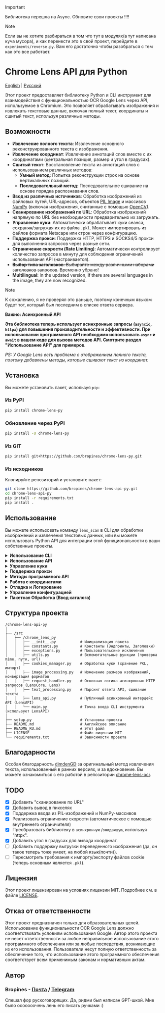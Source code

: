 > [!IMPORTANT]  
> Библиотека перешла на Async. Обновите свои проекты !!!!

> [!NOTE]  
> Если вы не хотите разбираться в том что тут в модулях(а тут написана куча мусора), и как перенести это в свой проект, перейдите в `experiments/reverse.py`. Вам его достаточно чтобы разобраться с тем как это все работает. 

# Chrome Lens API для Python

[English](/README.md) | [Русский](/README_RU.md)

Этот проект предоставляет библиотеку Python и CLI инструмент для взаимодействия с функциональностью OCR Google Lens через API, используемое в Chromium. Это позволяет обрабатывать изображения и извлекать текстовые данные, включая полный текст, координаты и сшитый текст, используя различные методы.

## Возможности

- **Извлечение полного текста**: Извлечение основного реконструированного текста с изображения.
- **Извлечение координат**: Извлечение аннотаций слов вместе с их координатами (центральная позиция, размер и угол в градусах).
- **Сшитый текст**: Восстановление текста из аннотаций слов с использованием различных методов:
  - **Умный метод**: Попытка реконструкции строк на основе вертикальных позиций.
  - **Последовательный метод**: Последовательное сшивание на основе порядка распознавания слов.
- **Ввод из различных источников**: Обработка изображений из файловых путей, URL-адресов, объектов [PIL Image](https://pillow.readthedocs.io/en/stable/reference/Image.html) и массивов [NumPy](https://numpy.org/doc/stable/reference/generated/numpy.ndarray.html) (включая изображения, считанные с помощью [OpenCV](https://opencv.org/)).
- **Сканирование изображений по URL**: Обработка изображений напрямую по URL без необходимости предварительно их загружать.
- **Управление куки**: Автоматически обрабатывает куки сеанса, сохраняя/загружая их из файла `.pkl`. Может импортировать из файлов формата Netscape или строк через конфигурацию.
- **Поддержка прокси**: Поддержка HTTP, HTTPS и SOCKS4/5 прокси для выполнения запросов через разные сети.
- **Ограничение скорости (Rate Limiting)**: Автоматически контролирует количество запросов в минуту для соблюдения ограничений использования API (настраивается).
- ~~**Выбор типа заголовков**: Выбирайте между различными наборами заголовков запросов.~~ Временно убрано!
- **Multilingual**: In the updated version, if there are several languages in the image, they are now recognized. 
> [!NOTE]
> К сожалению, я не проверял это раньше, поэтому конечным языком будет тот, который был последним в списке ответа сервера.

**Важно: Асинхронный API**

**Эта библиотека теперь использует асинхронные запросы (`asyncio`, `httpx`) для повышения производительности и эффективности. При использовании программного API необходимо использовать `async` и `await` в вашем коде для вызова методов API. Смотрите раздел "Использование API" для примеров.**

_PS: У Google Lens есть проблема с отображением полного текста, поэтому добавлены методы, которые сшивают текст из координат._

## Установка

Вы можете установить пакет, используя `pip`:

### Из PyPI

```bash
pip install chrome-lens-py
```

### Обновление через PyPI

```bash
pip install -U chrome-lens-py
```

### Из GIT

```bash
pip install git+https://github.com/bropines/chrome-lens-py.git
```

### Из исходников

Клонируйте репозиторий и установите пакет:

```bash
git clone https://github.com/bropines/chrome-lens-api-py.git
cd chrome-lens-api-py
pip install -r requirements.txt
pip install .
```

## Использование

Вы можете использовать команду `lens_scan` в CLI для обработки изображений и извлечения текстовых данных, или вы можете использовать Python API для интеграции этой функциональности в ваши собственные проекты.

<details>
  <summary><b>Использование CLI</b></summary>

```bash
lens_scan <image_source> [data_type] [опции]
```

- `<image_source>`: Путь к файлу изображения или URL, или путь к каталогу для пакетной обработки.
- `[data_type]` (опционально): Тип данных для извлечения (по умолчанию: `all`). См. ниже.
- `[опции]`: Дополнительные флаги для настройки поведения.

#### Типы данных

- **`all`**: Получить все данные (язык, полный текст, координаты и сшитый текст с использованием обоих методов).
- **`full_text_default`**: Получить основной реконструированный текст.
- **`full_text_old_method`**: Получить сшитый текст с использованием последовательного метода.
- **`full_text_new_method`**: Получить сшитый текст с использованием умного метода (реконструкция строк).
- **`coordinates`**: Получить аннотации слов с координатами.

#### Опции

- **`-h, --help`**: Показать это справочное сообщение и выйти.
- **`-c, --cookie-file <путь>`**: Путь к файлу cookie в формате Netscape или `.pkl`, используемому библиотекой.
- **`-p, --proxy <URL_прокси>`**: Указать прокси-сервер (например, `http://user:pass@host:port`, `socks5://host:port`).
- **`--config-file <путь>`**: Путь к файлу конфигурации JSON.
- **`--debug=(info|debug)`**: Включить логирование на указанном уровне (`info` или `debug`).
- **`--coordinate-format=(percent|pixels)`**: Формат вывода координат: `'percent'` (по умолчанию) или `'pixels'`.
- **`-st, --sleep-time <миллисекунды>`**: УСТАРЕЛО. Задержка обрабатывается внутренним ограничителем скорости.
- **`-uc, --update-config`**: Обновить файл конфигурации по умолчанию нечувствительными к безопасности аргументами CLI.
- **`--debug-out <путь>`**: Путь для сохранения сырого ответа метаданных (полезно при `--debug=debug`).
- **`--out-txt=(per_file|имя_файла.txt)`**: Опция вывода при обработке каталога: `'per_file'` для вывода каждого результата в отдельный текстовый файл, или указать `имя_файла.txt` для одного общего файла. Если не указано для каталога, результаты выводятся в консоль.
- ~~**`--header-type=(default|custom|chrome)`**: ИГНОРИРУЕТСЯ.~~ Временно убрано!
- **`--rate-limit-rpm <RPM>`**: Установить максимальное количество запросов в минуту (RPM), например, 30. Переопределяет значение из конфига.

#### Примеры

Извлечение текста с использованием умного метода сшивания из локального файла:

```bash
lens_scan путь/к/изображению.jpg full_text_new_method
```

Извлечение текста с использованием умного метода сшивания по URL:

```bash
lens_scan https://example.com/image.jpg full_text_new_method
```

Получение всех доступных данных из локального файла и вывод координат в пикселях:

```bash
lens_scan путь/к/изображению.jpg all --coordinate-format=pixels
```

Обработка всех изображений в каталоге и сохранение результатов в отдельные файлы:

```bash
lens_scan /путь/к/изображениям all --out-txt=per_file
```

Установка ограничения скорости в 30 запросов в минуту:

```bash
lens_scan путь/к/изображению.jpg all --rate-limit-rpm 30
```

#### CLI Справка

Вы можете использовать опцию `-h` или `--help`, чтобы вывести справочную информацию:

```bash
lens_scan -h
```

</details>

<details>
  <summary><b>Использование API</b></summary>

В дополнение к CLI инструменту, этот проект предоставляет Python API, который можно использовать в ваших скриптах.

**Важно: Асинхронный API**

**`LensAPI` разработан для асинхронных операций. Вы ДОЛЖНЫ использовать `async` и `await` при вызове его методов.**

#### Базовое использование API

Сначала импортируйте класс `LensAPI` и `asyncio`:

```python
import asyncio
from chrome_lens_py import LensAPI
```

#### Пример использования API

1.  **Создание экземпляра API**:

    ```python
    # Создание экземпляра LensAPI - он сам настроит клиент
    api = LensAPI()
    # Пример с прокси и отладочным логированием:
    # api = LensAPI(config={'proxy': 'socks5://127.0.0.1:7265'}, logging_level=logging.DEBUG)
    ```

2.  **Обработка изображения внутри `async` функции**:

    Вы можете обрабатывать изображения из различных источников: файловые пути, URL-адреса, объекты PIL Image и массивы NumPy.

    ```python
    import asyncio
    import logging # Для примера установки уровня логирования
    from chrome_lens_py import LensAPI
    from PIL import Image
    import numpy as np

    async def run_lens_tasks():
        # Инициализация API (здесь можно указать прокси, куки, уровень логгирования)
        # Пример: Включить отладочное логирование и установить прокси
        api = LensAPI(
            config={'proxy': 'socks5://127.0.0.1:7265', 'debug_out': 'debug_response.json'},
            logging_level=logging.DEBUG
        )

        image_path = 'd:/bropi/Documents/ShareX/Screenshots/2025-03/NVIDIA_Overlay_GknkEZGEgr.png' # Ваш путь к изображению
        image_url = 'https://www.google.com/images/branding/googlelogo/1x/googlelogo_light_color_272x92dp.png' # Пример URL

        try:
            # --- Тест 1: Получить все данные из локального файла ---
            print("\n--- Тест get_all_data (локальный файл) ---")
            result_all_file = await api.get_all_data(image_path, coordinate_format='pixels')
            print(result_all_file)

            # --- Тест 2: Получить полный текст по URL ---
            print("\n--- Тест get_full_text (URL) ---")
            # Соответствует full_text_default в CLI
            result_text_url = await api.get_full_text(image_url)
            print(result_text_url)

            # --- Тест 3: Получить координаты из PIL Image ---
            print("\n--- Тест get_text_with_coordinates (PIL Image) ---")
            try:
                pil_image = Image.open(image_path)
                result_coords_pil = await api.get_text_with_coordinates(pil_image, coordinate_format='percent')
                print(result_coords_pil)
                pil_image.close()
            except FileNotFoundError:
                print(f"Тест PIL пропущен: Файл изображения не найден по пути {image_path}")
            except Exception as e:
                print(f"Ошибка обработки PIL изображения: {e}")

            # --- Тест 4: Получить умный сшитый текст из массива NumPy ---
            print("\n--- Тест get_stitched_text_smart (массив NumPy) ---")
            # Соответствует full_text_new_method в CLI
            try:
                np_image = np.array(Image.open(image_path)) # Загрузка изображения в массив numpy
                result_smart_np = await api.get_stitched_text_smart(np_image)
                print(result_smart_np)
            except FileNotFoundError:
                print(f"Тест NumPy пропущен: Файл изображения не найден по пути {image_path}")
            except Exception as e:
                print(f"Ошибка обработки массива NumPy: {e}")

            # --- Тест 5: Получить последовательный сшитый текст из локального файла ---
            print("\n--- Тест get_stitched_text_sequential (локальный файл) ---")
            # Соответствует full_text_old_method в CLI
            result_seq_file = await api.get_stitched_text_sequential(image_path)
            print(result_seq_file)

        except Exception as e:
            print(f"\n--- Произошла ошибка во время тестирования: {e} ---")
            logging.exception("Детали ошибки:") # Вывод стека вызовов, если логирование включено
        finally:
            # --- ВАЖНО: Закрыть сессию по завершении ---
            print("\n--- Закрытие сессии API ---")
            await api.close_session()

    if __name__ == "__main__":
        # Базовая настройка логирования для тестового скрипта
        logging.basicConfig(level=logging.INFO, format='%(asctime)s - %(levelname)s - %(name)s - %(message)s')
        asyncio.run(run_lens_tasks())
    ```

#### Параметры конфигурации

Вы можете настроить поведение `LensAPI`, передав словарь `config` и другие параметры при создании экземпляра класса. Это позволяет вам контролировать различные аспекты API, такие как прокси, управление куки, отладку и ограничение скорости.

Конструктор `LensAPI` принимает следующие параметры:

-   **`config` (dict, optional)**: Словарь, содержащий параметры конфигурации (подробности смотрите ниже).
-   **`sleep_time` (int, optional)**: УСТАРЕЛО. Внутренний ограничитель скорости обрабатывает задержки. Параметр игнорируется.
-   **`logging_level` (int, optional)**: Устанавливает уровень логирования для API. Использует уровни модуля `logging` Python (например, `logging.DEBUG`, `logging.INFO`, `logging.WARNING`). По умолчанию `logging.WARNING`. Может быть переопределено параметром `debug` в `config`.
-   **`rate_limit_rpm` (int, optional)**: Устанавливает максимальное количество запросов в минуту (RPM) для ограничения скорости. Переопределяет `rate_limiting` в `config`. Обрабатывается внутри.

Следующие ключи могут быть использованы в словаре `config`:

-   **`proxy`**: указывает прокси-сервер для отправки запросов. Поддерживает прокси-серверы HTTP, HTTPS и SOCKS.
    ```python
    api = LensAPI(config={'proxy': 'socks5://127.0.0.1:7265'})
    ```

-   **`cookies`**: управляет куки для сеанса. Может быть путем к файлу cookie формата Netscape для первоначального импорта, строкой cookie или словарем cookie. Библиотека будет управлять куки в своем `.pkl` файле после инициализации.
    ```python
    # Импорт из файла Netscape при первом запуске
    api = LensAPI(config={'cookies': '/путь/к/cookie_file.txt'})
    ```
    ```python
    # Импорт из строки заголовка при первом запуске
    api = LensAPI(config={'cookies': '__Secure-ENID=...; NID=...'})
    ```
    ```python
    # Импорт из словаря при первом запуске
    api = LensAPI(config={'cookies': {'__Secure-ENID': {'name': '...', 'value': '...'}, 'NID ': {'имя': '...', 'значение': '...'}}})
    ```

-   **`debug`**: Включает отладочное логирование.
    -   `'info'`: Включает информационное логирование (уровень `logging.INFO`).
    -   `'debug'`: Включает подробное отладочное логирование (уровень `logging.DEBUG`). Переопределяет параметр `logging_level` в конструкторе `LensAPI`.
    ```python
    api = LensAPI(config={'debug': 'debug'})
    ```

-   **`debug_out`**: указывает путь к файлу для сохранения сырого ответа метаданных API для целей отладки, когда уровень `debug` установлен в `'debug'`.
    ```python
    api = LensAPI(config={'debug': 'debug', 'debug_out': '/путь/к/response_debug.json'})
    ```

-   **`rate_limiting`**: Настраивает параметры ограничения скорости.
    -   **`max_requests_per_minute`**: Устанавливает максимальное количество запросов в минуту (RPM). По умолчанию около 30, если не установлено.
    ```python
    api = LensAPI(config={'rate_limiting': {'max_requests_per_minute': 20}})
    ```

</details>

<details>
  <summary><b>Управление куки</b></summary>

Эта библиотека автоматически управляет куки, используя файл `cookies.pkl`, который хранится в каталоге конфигурации пользователя по умолчанию.

Вы можете **импортировать** куки при инициализации, используя опцию `cookies` в словаре `config` при создании экземпляра `LensAPI`, или через флаг `-c` в CLI. Поддерживаемые форматы импорта:

1.  **Файл формата Netscape**: Укажите путь к файлу.

    *   Используйте расширения для браузера, такие как [Cookie Editor](https://chromewebstore.google.com/detail/cookie-editor/hlkenndednhfkekhgcdicdfddnkalmdm) (Chrome) или [Cookie Editor](https://addons.mozilla.org/en-US/firefox/addon/cookie-editor/) (Firefox), чтобы экспортировать куки в этом формате.

    **Программный API (Первоначальный импорт)**:
    ```python
    api = LensAPI(config={'cookies': '/путь/к/google_cookies.txt'})
    ```
    **CLI (Первоначальный импорт)**:
    ```bash
    lens_scan путь/к/изображению.jpg all -c /путь/к/google_cookies.txt
    ```

2.  **Строка заголовка Cookie**: Укажите строковое значение HTTP-заголовка `Cookie:`.

    **Программный API (Первоначальный импорт)**:
    ```python
    api = LensAPI(config={'cookies': '__Secure-ENID=...; NID=...'})
    ```

3.  **Словарь Cookie**: Укажите словарь, где ключи — это имена куки, а значения — либо строковое значение куки, либо другой словарь с деталями, такими как `name`, `value`, `expires`.

    **Программный API (Первоначальный импорт)**:
    ```python
    config = {
        'cookies': {
            '__Secure-ENID': 'значение1.....',
            'NID': 'значение2.....'
         }
    }
    # ИЛИ более подробно:
    # config = {
    #    'cookies': {
    #        '__Secure-ENID': {'name': '__Secure-ENID', 'value': 'значение1', 'expires': 1756858205},
    #        'NID': {'name': 'NID', 'value': 'значение2', 'expires': 1756858205}
    #    }
    # }
    api = LensAPI(config=config)
    ```

**Примечание**: После инициализации библиотека управляет куки внутри себя, используя `cookies.pkl`. Опции импорта в основном предназначены для *первого запуска* или если вам нужно принудительно перезагрузить куки. Куки, полученные от сервера во время запросов, автоматически обновят внутреннее хранилище и файл `.pkl`.

</details>

<details>
  <summary><b>Поддержка прокси</b></summary>

Вы можете выполнять запросы через прокси-сервер, используя API или CLI. Библиотека поддерживает HTTP, HTTPS и SOCKS4/5 прокси через `httpx`.

*   **Установка прокси в API**:

    ```python
    config = {
        'proxy': 'socks5://127.0.0.1:7265' # Ваш адрес прокси
    }
    api = LensAPI(config=config)
    ```
*   **Установка прокси в CLI**:

    ```bash
    lens_scan путь/к/изображению.jpg all -p socks5://127.0.0.1:7265
    ```

</details>

<details>
  <summary><b>Методы программного API</b></summary>

**Важно: Асинхронные методы**

**Все методы получения данных класса `LensAPI` являются асинхронными и ДОЛЖНЫ вызываться с `await` изнутри `async` функции.**

-   **`async get_all_data(image_source, coordinate_format='percent')`**: Возвращает словарь, содержащий все доступные данные (язык, полный текст, координаты, сшитый текст) для данного источника изображения.
    -   `image_source`: Путь к файлу изображения, URL изображения, объект PIL Image, массив NumPy или байты.
    -   `coordinate_format` (str, optional): Формат вывода координат (`'percent'` или `'pixels'`). По умолчанию `'percent'`.
-   **`async get_full_text(image_source)`**: Возвращает основной реконструированный полный текст (строка). Соответствует `full_text_default` в CLI.
    -   `image_source`: Путь к файлу изображения, URL изображения, объект PIL Image, массив NumPy или байты.
-   **`async get_text_with_coordinates(image_source, coordinate_format='percent')`**: Возвращает список словарей, каждый из которых содержит текст слова, координаты (список bbox) и угол (`angle_degrees`). Соответствует `coordinates` в CLI.
    -   `image_source`: Путь к файлу изображения, URL изображения, объект PIL Image, массив NumPy или байты.
    -   `coordinate_format` (str, optional): Формат вывода координат (`'percent'` или `'pixels'`). По умолчанию `'percent'`.
-   **`async get_stitched_text_smart(image_source)`**: Возвращает текст, сшитый с использованием умного метода (реконструкция строк) (строка). Соответствует `full_text_new_method` в CLI.
    -   `image_source`: Путь к файлу изображения, URL изображения, объект PIL Image, массив NumPy или байты.
-   **`async get_stitched_text_sequential(image_source)`**: Возвращает текст, сшитый с использованием базового последовательного метода (строка). Соответствует `full_text_old_method` в CLI.
    -   `image_source`: Путь к файлу изображения, URL изображения, объект PIL Image, массив NumPy или байты.
-   **`async close_session()`**: Закрывает базовую сетевую сессию. **Следует вызывать, когда вы закончили использовать экземпляр API.**

</details>

<details>
  <summary><b>Работа с координатами</b></summary>

API возвращает информацию о координатах для каждого распознанного слова. Эта информация предоставляется в списке `text_with_coordinates` при использовании `get_all_data` или `get_text_with_coordinates`. Каждый элемент в списке представляет собой словарь, содержащий:

-   **`"text"`**: Распознанное слово (строка).
-   **`"coordinates"`**: Список, представляющий ограничивающую рамку (`bbox`). Формат обычно `[center_y, center_x, height, width, angle_in_radians?, confidence_score?]`.
    -   `center_y`, `center_x`: Координаты центра ограничивающей рамки относительно размеров изображения (от 0.0 до 1.0).
    -   `height`, `width`: Размеры ограничивающей рамки относительно размеров изображения (от 0.0 до 1.0).
    -   `angle_in_radians`: Угол поворота рамки (опционально, может отсутствовать). 0 означает отсутствие поворота. Это значение остается в радианах, как получено от API.
    -   `confidence_score`: Оценка уверенности OCR (опционально).
-   **`"angle_degrees"`** (опционально): Угол поворота, удобно преобразованный в **градусы**. Этот ключ добавляется библиотекой, если угол в радианах присутствовал в исходном списке `coordinates`. Положительное значение — по часовой стрелке, отрицательное — против часовой.

Координаты (`center_y`, `center_x`, `height`, `width`) являются относительными к размерам изображения (верхний левый угол — `(0.0, 0.0)`, нижний правый — `(1.0, 1.0)`), если не используется `coordinate_format='pixels'`.

#### Пример записи с координатами

```json
{
  "text": "Пример",
  "coordinates": [
    0.5123,    // center_y (относительная)
    0.3456,    // center_x (относительная)
    0.087,     // height (относительная)
    0.25,      // width (относительная)
    -0.174533, // угол (радианы, примерно -10 град)
    0.95       // уверенность
  ],
  "angle_degrees": -10.0  // Угол, автоматически конвертированный в градусы
}
```

#### Использование формата координат (`percent` vs `pixels`)

Вы можете выбрать формат вывода для значений в списке `coordinates`:

-   **`'percent'` (По умолчанию)**: Значения остаются относительными (от 0.0 до 1.0).
-   **`'pixels'`**: Первые четыре значения (`center_y`, `center_x`, `height`, `width`) преобразуются в абсолютные значения в пикселях на основе **исходных размеров** изображения. Угол (в радианах) и уверенность внутри списка `coordinates` остаются без изменений. Ключ `angle_degrees` не затрагивается.

##### **В консоли**

Используйте флаг `--coordinate-format`:

```bash
# Вывод координат в пикселях:
lens_scan image.jpg coordinates --coordinate-format=pixels
```

##### **В API**

Передайте параметр `coordinate_format` в соответствующие методы:

```python
import asyncio
from chrome_lens_py import LensAPI

async def main():
    api = LensAPI()
    image_path = 'image.jpg'
    # Получение данных с координатами в пикселях
    result = await api.get_text_with_coordinates(image_path, coordinate_format='pixels') # Используйте await!
    print(result)
    await api.close_session() # Не забудьте закрыть сессию

if __name__ == "__main__":
    asyncio.run(main())
```

#### **Важные примечания**

-   Преобразование в пиксели использует **исходные** размеры изображения, обнаруженные до любого изменения размера для запроса API.
-   Ключ `angle_degrees` предоставляет угол в градусах независимо от настройки `coordinate_format`. Значение угла *внутри* списка `coordinates` всегда остается в радианах (если изначально присутствовало).

</details>

<details>
  <summary><b>Отладка и Логирование</b></summary>

При использовании инструмента командной строки `lens_scan` вы можете управлять уровнем логирования с помощью флага `--debug`. Доступны два уровня:

-   `--debug=info`: Включает логирование информационных сообщений (`logging.INFO`).
-   `--debug=debug`: Включает подробные отладочные сообщения (`logging.DEBUG`), включая потенциально конфиденциальные данные.

**Примеры использования:**

```bash
# Запуск с информационным логированием:
lens_scan путь/к/изображению.jpg all --debug=info

# Запуск с подробным отладочным логированием:
lens_scan путь/к/изображению.jpg all --debug=debug
```

При использовании `--debug=debug` вы также можете использовать `--debug-out <путь>` для сохранения сырого ответа метаданных JSON от API в указанный файл (например, `--debug-out response.json`). Это полезно для изучения необработанной структуры данных.

#### Программная Отладка

При использовании API в ваших Python-скриптах вы можете управлять уровнем логирования, настраивая модуль `logging` Python и передавая параметр `logging_level` (например, `logging.DEBUG`, `logging.INFO`) при создании экземпляра `LensAPI`, или установив `debug` (`'info'` или `'debug'`) в `config`.

**Пример использования:**

```python
import asyncio
import logging
from chrome_lens_py import LensAPI

async def main():
    # Настройка базового логирования для приложения
    # logging.basicConfig(level=logging.DEBUG) # Можно установить глобальный уровень здесь

    # Создаем экземпляр API с уровнем DEBUG и указываем файл для вывода отладки
    api = LensAPI(
        logging_level=logging.DEBUG,
        config={'debug_out': 'api_response.json'}
    )
    # Или используя config:
    # api = LensAPI(config={'debug': 'debug', 'debug_out': 'api_response.json'})

    try:
        result = await api.get_all_data('путь/к/изображению.jpg') # Используйте await!
        print(result)
    finally:
        await api.close_session() # Убедитесь, что сессия закрыта

if __name__ == "__main__":
    # Установка формата для логирования, если basicConfig не использовался или требует переопределения
    log_format = '%(asctime)s - %(levelname)s - %(name)s - %(message)s'
    logging.basicConfig(level=logging.INFO, format=log_format) # Установка уровня по умолчанию для запуска скрипта
    asyncio.run(main())
```

Параметр `logging_level` в конструкторе `LensAPI` (или `debug` в `config`) контролирует подробность внутреннего логирования библиотеки.

Когда уровень установлен на `logging.DEBUG` (или `debug: 'debug'`), библиотека будет выводить подробную информацию. Если также указан `debug_out` в конфигурации, сырой ответ метаданных будет сохранен.

</details>

<details> <summary><b>Управление конфигурацией</b></summary>

### Приоритет конфигурации

Настройки определяются в следующем порядке (сначала самый высокий приоритет):

1.  **Аргументы командной строки (CLI)**
2.  **Переменные окружения** (`LENS_SCAN_PROXY`, `LENS_SCAN_COOKIES`, `LENS_SCAN_CONFIG_PATH`)
3.  **Файл конфигурации** (указанный через `--config-file`, переменную окружения или найденный по умолчанию)
4.  **Значения по умолчанию**, встроенные в библиотеку.

### Файл конфигурации по умолчанию

*   Хранится в каталоге конфигурации пользователя, специфичном для ОС (например, `~/.config/chrome-lens-py/config.json` в Linux, `~/Library/Application Support/chrome-lens-py/config.json` в macOS, `%USERPROFILE%/.config/chrome-lens-py/config.json` в Windows). Имя файла: `config.json`.

### Указание пользовательского файла конфигурации

*   Используйте `--config-file путь/до/вашего/config.json` или установите `LENS_SCAN_CONFIG_PATH`.
*   Пользовательские файлы конфигурации доступны **только для чтения** и не обновляются флагом `-uc`.

### Настройки конфигурации (Файл JSON)

*   **`proxy`** (string): URL прокси-сервера (например, `"socks5://user:pass@host:port"`).
*   **`cookies`** (string или dict): Начальные куки для импорта (путь, строка заголовка или словарь). См. раздел Управление куки.
*   **`coordinate_format`** (string): `"percent"` или `"pixels"`.
*   **`debug`** (string): `"info"` или `"debug"`. Контролирует уровень логирования.
*   **`debug_out`** (string): Путь для сохранения сырого ответа метаданных, когда `debug` равен `"debug"`.
*   **`data_type`** (string): Тип данных по умолчанию для CLI (`"all"`, `"full_text_default"` и т.д.).
*   **`rate_limiting`** (dict): Настройки ограничения скорости.
    *   **`max_requests_per_minute`** (int): Максимальное количество запросов в минуту (например, `30`).

*Устаревшие настройки (игнорируются): `sleep_time`, `header_type`.*

### Пример `config.json`

```json
{
  "proxy": "socks5://username:password@proxy.example.com:1080",
  "cookies": "path/to/your/cookie_file.txt",
  "coordinate_format": "percent",
  "debug": "info",
  "debug_out": null,
  "data_type": "all",
  "rate_limiting": {
    "max_requests_per_minute": 25
  }
}
```

### Обновление файла конфигурации по умолчанию (`-uc`)

*   Используйте флаг `-uc` или `--update-config` в CLI, чтобы сохранить некоторые настройки из текущего запуска *только в файл конфигурации по умолчанию*.
*   **Обновляются**: `coordinate_format`, `debug`, `data_type`, `rate_limiting.max_requests_per_minute`, `debug_out`.
*   **НЕ обновляются**: `proxy`, `cookies`.

### Переменные окружения

*   `LENS_SCAN_PROXY`: Переопределяет прокси из конфига/CLI.
*   `LENS_SCAN_COOKIES`: Переопределяет куки из конфига/CLI для первоначального импорта.
*   `LENS_SCAN_CONFIG_PATH`: Указывает путь к файлу конфигурации, переопределяя стандартное расположение.

</details>

<details>
<summary><b>Пакетная Обработка (Ввод каталога)</b></summary>

### Обработка нескольких изображений в каталоге

Укажите путь к каталогу в качестве `<image_source>`, чтобы обработать все поддерживаемые изображения внутри него с помощью CLI.

#### Использование CLI

```bash
lens_scan путь/к/каталогу [data_type] [опции]
```

*   **`путь/к/каталогу`**: Путь к каталогу, содержащему изображения.
*   **`[data_type]`**: Тип данных для извлечения (например, `all`, `full_text_default`).
*   **`[опции]`**: Такие как `--out-txt`, `--rate-limit-rpm`.

**Пример:**

```bash
lens_scan /путь/к/изображениям all --out-txt=per_file --rate-limit-rpm=20
```

#### Опции вывода с помощью `--out-txt` (для ввода каталога)

*   **`--out-txt=per_file`**: Сохраняет каждый результат в отдельный файл `.txt` с именем изображения в исходном каталоге.
*   **`--out-txt=имя_файла.txt`**: Сохраняет все результаты вместе в указанный файл в исходном каталоге.
*   **Если `--out-txt` НЕ используется**: Результаты для каждого файла выводятся в консоль последовательно. Комбинированный файл вывода по умолчанию не создается.

**Примеры:**

1.  **Вывод в отдельные файлы:**
    ```bash
    lens_scan /путь/к/изображениям all --out-txt=per_file
    ```
    (Создает `image1.txt`, `image2.txt` и т.д. в `/путь/к/изображениям`)

2.  **Вывод всего в один файл:**
    ```bash
    lens_scan /путь/к/изображениям all --out-txt=общие_результаты.txt
    ```
    (Создает `общие_результаты.txt` в `/путь/к/изображениям`)

3.  **Вывод в консоль (По умолчанию для каталога):**
    ```bash
    lens_scan /путь/к/изображениям full_text_new_method
    ```
    (Выводит результаты для каждого изображения в стандартный вывод)

#### Формат вывода (Комбинированный файл)

При использовании `--out-txt=имя_файла.txt` формат файла вывода следующий:

```plaintext
# --- Result for: image1.jpg ---
{ ... JSON или текстовый результат ... }

# --- Result for: image2.png ---
{ ... JSON или текстовый результат ... }

# --- FAILED processing: image3.gif ---

...
```

#### Ограничение скорости

Внутренний ограничитель скорости автоматически управляет задержками между запросами на основе настроенного RPM (`--rate-limit-rpm` или файл конфигурации). Старый флаг `--sleep-time` игнорируется.

#### Программное использование API для пакетной обработки

В настоящее время программный API (методы `LensAPI`) принимает только одиночные источники изображений (путь, URL, PIL, NumPy, байты). **Логика пакетной обработки (перебор каталога) должна быть реализована в вашем собственном коде** с использованием методов API для одиночных источников. См. пример в предыдущей версии `README.md` или в тестовом скрипте для руководства.

#### Примечания:

*   **Поддерживаемые файлы**: CLI в режиме каталога обрабатывает только файлы, распознанные `filetype` как поддерживаемые типы изображений.
*   **Ограничение скорости**: Убедитесь, что ваши настройки RPM разумны для больших каталогов.
*   **Обработка ошибок**: Ошибки при обработке отдельных файлов логируются и обычно приводят к записи об ошибке при программном сборе результатов или выводятся в консоль/файл в режиме CLI.

</details>

## Структура проекта

```plain
/chrome-lens-api-py
│
├── /src
│   ├── /chrome_lens_py
│   │   ├── __init__.py           # Инициализация пакета
│   │   ├── constants.py          # Константы (Эндпоинты, Заголовки)
│   │   ├── exceptions.py         # Пользовательские исключения
│   │   ├── utils.py              # Вспомогательные функции (проверка mime, пути, url)
│   │   ├── cookies_manager.py    # Обработка куки (хранение PKL, импорт)
│   │   ├── image_processing.py   # Изменение размера изображений, конвертация форматов
│   │   ├── request_handler.py    # Основная логика асинхронных HTTP запросов (LensCore, Lens)
│   │   ├── text_processing.py    # Парсинг ответа API, сшивание текста
│   │   ├── lens_api.py           # Публичный асинхронный интерфейс API (LensAPI)
│   │   └── main.py               # Точка входа CLI инструмента (использует LensAPI)
│
├── setup.py                      # Установка проекта
├── README.md                     # Английское описание
├── README_RU.md                  # Этот файл
├── LICENSE                       # Файл лицензии MIT
└── requirements.txt              # Зависимости проекта
```

## Благодарности

Особая благодарность [dimdenGD](https://github.com/dimdenGD) за оригинальный метод извлечения текста, использованный в ранних версиях, и за вдохновение. Вы можете ознакомиться с его работой в репозитории [chrome-lens-ocr](https://github.com/dimdenGD/chrome-lens-ocr).

## TODO

- [X] Добавить "сканирование по URL"
- [X] Добавить вывод в пикселях
- [X] Поддержка ввода из PIL-изображений и NumPy-массивов
- [X] Реализовать ограничение скорости (автоматическое с помощью внутреннего ограничителя)
- [X] Преобразовать библиотеку в `асинхронную` /`ожидающую`, используя "httpx".
- [X] Добавить угол в градусах для вывода координат.
- [ ] Добавить поддержку выгрузки переведенного изображения (да, он такое теперь тоже умеет, на любой язык(почти)).
- [ ] Пересмотреть требования к импорту/экспорту файлов cookie (теперь основным является `.pkl`).

## Лицензия

Этот проект лицензирован на условиях лицензии MIT. Подробнее см. в файле [LICENSE](LICENSE).

## Отказ от ответственности

Этот проект предназначен только для образовательных целей. Использование функциональности OCR Google Lens должно соответствовать условиям использования Google. Автор этого проекта не несет ответственности за любое неправильное использование этого программного обеспечения или за любые последствия, возникающие из его использования. Пользователи несут полную ответственность за обеспечение того, что использование этого программного обеспечения соответствует всем применимым законам и нормативным актам.

## Автор

### Bropines - [Почта](mailto:bropines@gmail.com) / [Telegram](https://t.me/bropines)

Спешал фор рускоговорящих. Да, ридми был написан GPT-шкой. Мне было ооооооочень лень его писать ручками :)
